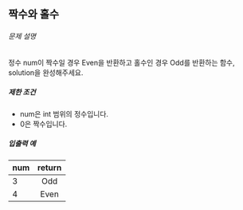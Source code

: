 ## 짝수와 홀수

###### 문제 설명

정수 num이 짝수일 경우 Even을 반환하고 홀수인 경우 Odd를 반환하는 함수, solution을 완성해주세요.

##### 제한 조건

- num은 int 범위의 정수입니다.
- 0은 짝수입니다.

##### 입출력 예

| num  | return |
| ---- | :----: |
| 3    |  Odd   |
| 4    |  Even  |

